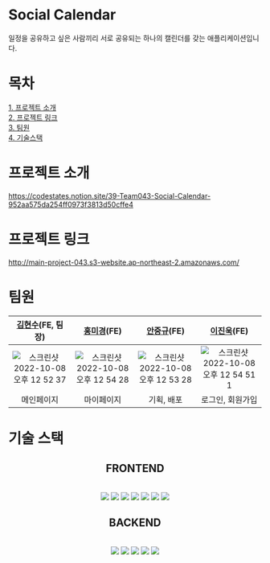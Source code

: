 # Social Calendar
일정을 공유하고 싶은 사람끼리 서로 공유되는 하나의 캘린더를 갖는 애플리케이션입니다.

# 목차
[1. 프로젝트 소개](#프로젝트-소개)  
[2. 프로젝트 링크](#프로젝트-링크)  
[3. 팀원](#팀원)  
[4. 기술스택](#기술-스택)  


# 프로젝트 소개
https://codestates.notion.site/39-Team043-Social-Calendar-952aa575da254ff0973f3813d50cffe4

# 프로젝트 링크
http://main-project-043.s3-website.ap-northeast-2.amazonaws.com/

# 팀원
|[김현수](https://github.com/Kim-Hyunsoo-96-kr)(FE, 팀장)|[홍미경](https://github.com/trolliSharkJelly)(FE)|[안중규](https://github.com/Luxahn)(FE)|[이진욱](https://github.com/Woogiemon)(FE)|
|:-:|:-:|:-:|:-:|
|![스크린샷 2022-10-08 오후 12 52 37](https://user-images.githubusercontent.com/99730280/194686936-3df66f7e-a747-4724-80c8-03d8949c5aa2.png)|![스크린샷 2022-10-08 오후 12 54 28](https://user-images.githubusercontent.com/99730280/194687039-83d22563-0320-4ec6-877e-9e3781af24be.png)|![스크린샷 2022-10-08 오후 12 53 28](https://user-images.githubusercontent.com/99730280/194687053-1547b987-79ab-4090-ac0c-d29f426c4174.png)|![스크린샷 2022-10-08 오후 12 54 51 1](https://user-images.githubusercontent.com/99730280/194687061-19b9f42e-a64a-40e8-a484-1beb6c0a4683.png)|
|메인페이지|마이페이지|기획, 배포|로그인, 회원가입|

# 기술 스택
<h2 align=center>FRONTEND</h2>
<br>
<div align=center> 
  <img src="https://img.shields.io/badge/javascript-F7DF1E?style=for-the-badge&logo=javascript&logoColor=black">   
  <img src="https://img.shields.io/badge/styled-component-DB7093?style=for-the-badge&logo=styled-component&logoColor=black">
  <img src="https://img.shields.io/badge/react-61DAFB?style=for-the-badge&logo=react&logoColor=black"> 
  <img src="https://img.shields.io/badge/redux-764ABC?style=for-the-badge&logo=redux&logoColor=black"> 
  <img src="https://img.shields.io/badge/reactquery-FF4154?style=for-the-badge&logo=reactquery&logoColor=black">
  <img src="https://img.shields.io/badge/reactrouter-CA4245?style=for-the-badge&logo=reactrouter&logoColor=black">
  <img src="https://img.shields.io/badge/axios-5A29E4?style=for-the-badge&logo=axios&logoColor=black">
  <br>
<h2 align="center">BACKEND</h2>
<br>
  <img src="https://img.shields.io/badge/java-007396?style=for-the-badge&logo=java&logoColor=white">   
  <img src="https://img.shields.io/badge/spring-6DB33F?style=for-the-badge&logo=spring&logoColor=white"> 
  <img src="https://img.shields.io/badge/mysql-4479A1?style=for-the-badge&logo=mysql&logoColor=white"> 
  <img src="https://img.shields.io/badge/amazonEC2-FF9900?style=for-the-badge&logo=amazonEC2&logoColor=white"> 
  <img src="https://img.shields.io/badge/amazonRDS-527FFF?style=for-the-badge&logo=amazonRDS&logoColor=white"> 
  <br>
